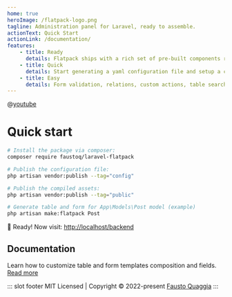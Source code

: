 ```yaml
---
home: true
heroImage: /flatpack-logo.png
tagline: Administration panel for Laravel, ready to assemble.
actionText: Quick Start
actionLink: /documentation/
features:
    - title: Ready
      details: Flatpack ships with a rich set of pre-built components ready to be assembled.
    - title: Quick
      details: Start generating a yaml configuration file and setup a complete admin UI in seconds.
    - title: Easy
      details: Form validation, relations, custom actions, table search, sorting, and much more.
---
```


@[youtube](https://youtu.be/OrxmtDw4pVI)

# Quick start

```bash
# Install the package via composer:
composer require faustoq/laravel-flatpack

# Publish the configuration file:
php artisan vendor:publish --tag="config"

# Publish the compiled assets:
php artisan vendor:publish --tag="public"

# Generate table and form for App\Models\Post model (example)
php artisan make:flatpack Post
```

:tada: Ready! Now visit: [http://localhost/backend](http://localhost/backend)

## Documentation

Learn how to customize table and form templates composition and fields.
[Read more](documentation)

::: slot footer
MIT Licensed | Copyright © 2022-present [Fausto Quaggia](https://github.com/faustoq)
:::
